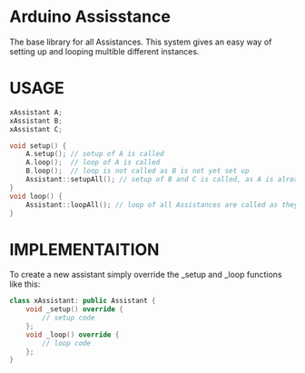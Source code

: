 # Arduino Assisstance
The base library for all Assistances.
This system gives an easy way of setting up and looping multible different instances.

# USAGE
```c++
xAssistant A;
xAssistant B;
xAssistant C;

void setup() {
    A.setup(); // setup of A is called
    A.loop();  // loop of A is called
    B.loop();  // loop is not called as B is not yet set up
    Assistant::setupAll(); // setup of B and C is called, as A is already set up
}
void loop() {
    Assistant::loopAll(); // loop of all Assistances are called as they're all set up
}

```

# IMPLEMENTAITION
To create a new assistant simply override the _setup and _loop functions like this: 
```c++
class xAssistant: public Assistant {
    void _setup() override {
        // setup code
    };
    void _loop() override {
        // loop code
    };
}

```
